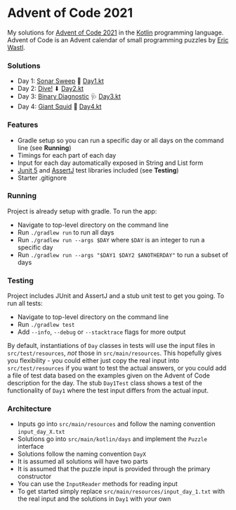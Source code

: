 # Advent of Code 2021

My solutions for [Advent of Code 2021](https://adventofcode.com/2021) in the [Kotlin](https://kotlinlang.org/)
programming language. Advent of Code is an Advent calendar of small programming puzzles by [Eric Wastl](http://was.tl/).

### Solutions

- Day 1: [Sonar Sweep](https://adventofcode.com/2021/day/1) 🧹 [Day1.kt](https://github.com/andilau/advent-of-code-2021/blob/main/src/main/kotlin/days/Day1.kt)
- Day 2: [Dive!](https://adventofcode.com/2021/day/2) ⬇ [Day2.kt](https://github.com/andilau/advent-of-code-2021/blob/main/src/main/kotlin/days/Day2.kt)
- Day 3: [Binary Diagnostic](https://adventofcode.com/2021/day/3) 🩺 [Day3.kt](https://github.com/andilau/advent-of-code-2021/blob/main/src/main/kotlin/days/Day3.kt)
- Day 4: [Giant Squid](https://adventofcode.com/2021/day/4) 🦑 [Day4.kt](https://github.com/andilau/advent-of-code-2021/blob/main/src/main/kotlin/days/Day4.kt)

### Features

* Gradle setup so you can run a specific day or all days on the command line (see **Running**)
* Timings for each part of each day
* Input for each day automatically exposed in String and List form
* [Junit 5](https://junit.org/junit5/) and [AssertJ](https://assertj.github.io/doc/) test libraries included (see **Testing**)
* Starter .gitignore

### Running

Project is already setup with gradle. To run the app:

* Navigate to top-level directory on the command line
* Run `./gradlew run` to run all days
* Run `./gradlew run --args $DAY` where `$DAY` is an integer to run a specific day
* Run `./gradlew run --args "$DAY1 $DAY2 $ANOTHERDAY"` to run a subset of days

### Testing

Project includes JUnit and AssertJ and a stub unit test to get you going. To run all tests:

* Navigate to top-level directory on the command line
* Run `./gradlew test`
* Add `--info`, `--debug` or `--stacktrace` flags for more output

By default, instantiations of `Day` classes in tests will use the input files in `src/test/resources`, _not_ those
in `src/main/resources`. This hopefully gives you flexibility - you could either just copy the real input
into `src/test/resources` if you want to test the actual answers, or you could add a file of test data based on the
examples given on the Advent of Code description for the day. The stub `Day1Test` class shows a test of the
functionality of `Day1` where the test input differs from the actual input.

### Architecture

* Inputs go into `src/main/resources` and follow the naming convention `input_day_X.txt`
* Solutions go into `src/main/kotlin/days` and implement the `Puzzle` interface
* Solutions follow the naming convention `DayX`
* It is assumed all solutions will have two parts
* It is assumed that the puzzle input is provided through the primary constructor
* You can use the `InputReader` methods for reading input
* To get started simply replace `src/main/resources/input_day_1.txt` with the real input and the solutions in `Day1` with your own
